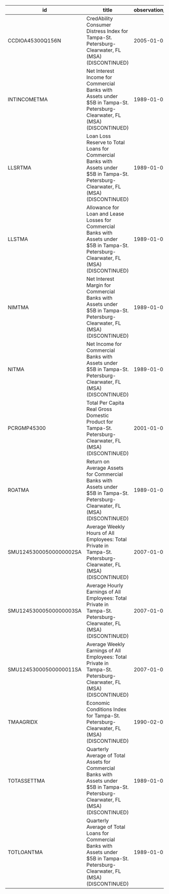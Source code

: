 | id                     | title                                                                                                                                      | observation_start   | observation_end   |
|------------------------|--------------------------------------------------------------------------------------------------------------------------------------------|---------------------|-------------------|
| CCDIOA45300Q156N       | CredAbility Consumer Distress Index for Tampa-St. Petersburg-Clearwater, FL (MSA) (DISCONTINUED)                                           | 2005-01-01          | 2013-01-01        |
| INTINCOMETMA           | Net Interest Income for Commercial Banks with Assets under $5B in Tampa-St. Petersburg-Clearwater, FL (MSA) (DISCONTINUED)                 | 1989-01-01          | 2020-07-01        |
| LLSRTMA                | Loan Loss Reserve to Total Loans for Commercial Banks with Assets under $5B in Tampa-St. Petersburg-Clearwater, FL (MSA) (DISCONTINUED)    | 1989-01-01          | 2020-07-01        |
| LLSTMA                 | Allowance for Loan and Lease Losses for Commercial Banks with Assets under $5B in Tampa-St. Petersburg-Clearwater, FL (MSA) (DISCONTINUED) | 1989-01-01          | 2020-07-01        |
| NIMTMA                 | Net Interest Margin for Commercial Banks with Assets under $5B in Tampa-St. Petersburg-Clearwater, FL (MSA) (DISCONTINUED)                 | 1989-01-01          | 2020-07-01        |
| NITMA                  | Net Income for Commercial Banks with Assets under $5B in Tampa-St. Petersburg-Clearwater, FL (MSA) (DISCONTINUED)                          | 1989-01-01          | 2020-07-01        |
| PCRGMP45300            | Total Per Capita Real Gross Domestic Product for Tampa-St. Petersburg-Clearwater, FL (MSA) (DISCONTINUED)                                  | 2001-01-01          | 2017-01-01        |
| ROATMA                 | Return on Average Assets for Commercial Banks with Assets under $5B in Tampa-St. Petersburg-Clearwater, FL (MSA) (DISCONTINUED)            | 1989-01-01          | 2020-07-01        |
| SMU12453000500000002SA | Average Weekly Hours of All Employees: Total Private in Tampa-St. Petersburg-Clearwater, FL (MSA) (DISCONTINUED)                           | 2007-01-01          | 2022-03-01        |
| SMU12453000500000003SA | Average Hourly Earnings of All Employees: Total Private in Tampa-St. Petersburg-Clearwater, FL (MSA) (DISCONTINUED)                        | 2007-01-01          | 2022-03-01        |
| SMU12453000500000011SA | Average Weekly Earnings of All Employees: Total Private in Tampa-St. Petersburg-Clearwater, FL (MSA) (DISCONTINUED)                        | 2007-01-01          | 2022-03-01        |
| TMAAGRIDX              | Economic Conditions Index for Tampa-St. Petersburg-Clearwater, FL (MSA) (DISCONTINUED)                                                     | 1990-02-01          | 2019-12-01        |
| TOTASSETTMA            | Quarterly Average of Total Assets for Commercial Banks with Assets under $5B in Tampa-St. Petersburg-Clearwater, FL (MSA) (DISCONTINUED)   | 1989-01-01          | 2020-07-01        |
| TOTLOANTMA             | Quarterly Average of Total Loans for Commercial Banks with Assets under $5B in Tampa-St. Petersburg-Clearwater, FL (MSA) (DISCONTINUED)    | 1989-01-01          | 2020-07-01        |